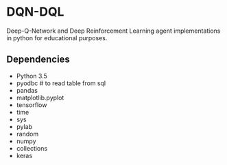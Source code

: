 # DQN-DQL
Deep-Q-Network and Deep Reinforcement Learning agent implementations in python for educational purposes.

##  Dependencies

- Python 3.5
- pyodbc  # to read table from sql
- pandas 
- matplotlib.pyplot 
- tensorflow 
- time 
- sys
- pylab
- random
- numpy
- collections
- keras
